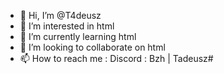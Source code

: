 - 👋 Hi, I’m @T4deusz
- 👀 I’m interested in html
- 🌱 I’m currently learning html
- 💞️ I’m looking to collaborate on html
- 📫 How to reach me : Discord : Bzh | Tadeusz#

<!---
T4deusz/T4deusz is a ✨ special ✨ repository because its `README.md` (this file) appears on your GitHub profile.
You can click the Preview link to take a look at your changes.
--->
